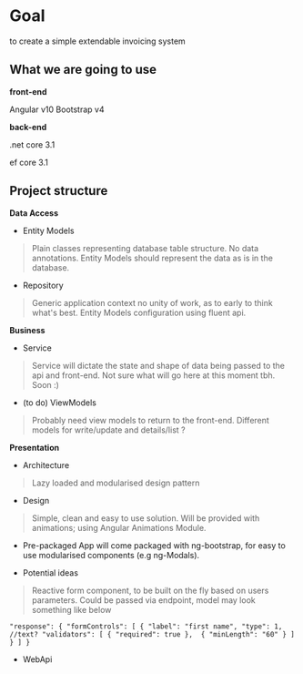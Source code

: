 
# Goal

to create a simple  extendable invoicing system


## What we are going to use

**front-end**

Angular v10
Bootstrap v4

**back-end**

.net core 3.1

ef core 3.1


## Project structure

**Data Access**

* Entity Models
> Plain classes representing database table structure. No data annotations. Entity Models should represent the data as is in the database.
* Repository
> Generic application context no unity of work, as to early to think what's best. Entity Models configuration using fluent api.

**Business**

* Service
> Service will dictate the state and shape of data being passed to the api and front-end. Not sure what will go here at this moment tbh. Soon :)
* (to do) ViewModels
> Probably need view models to return to the front-end. Different models for write/update and details/list ? 

**Presentation**

* Architecture
>Lazy loaded and modularised design pattern
* Design
>Simple, clean and easy to use solution. Will be provided with animations; using Angular Animations Module. 
* Pre-packaged
App will come packaged with ng-bootstrap, for easy to use modularised components (e.g ng-Modals).

* Potential ideas
> Reactive form component, to be built on the fly based on users parameters. Could be passed via endpoint, model may look something like below

`
"response": {
  "formControls": [
    {
      "label": "first name",
      "type": 1, //text?
      "validators": [
        {
          "required": true
        }, 
        {
          "minLength": "60"
        }
      ]
    }
  ]
}
`

* WebApi
> 








